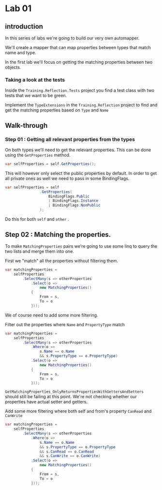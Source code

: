 # Lab 01

## introduction

In this series of labs we're going to build our very own automapper.

We'll create a mapper that can map properties between types that match name and type.

In the first lab we'll focus on getting the matching properties between two objects.

### Taking a look at the tests

Inside the `Training.Reflection.Tests` project you find a test class with two tests that we want to be green.

Implement the `TypeExtensions` in the `Training.Reflection` project to find and get the matching properties based on `Type` and `Name`

## Walk-through

### Step 01 : Getting all relevant properties from the types 

On both types we'll need to get the relevant properties. This can be done using the `GetProperties` method.

```c#
var selfProperties = self.GetProperties();
```

This will however only select the public properties by default. In order to get all private ones as well we need to pass in some BindingFlags.

```c#
var selfProperties = self
                .GetProperties(
                    BindingFlags.Public
                    | BindingFlags.Instance
                    | BindingFlags.NonPublic
                );
```

Do this for both `self` and `other` .

## Step 02 : Matching the properties.

To make `MatchingProperties` pairs we're going to use some linq to query the two lists and merge them into one.

First we "match" all the properties without filtering them.

```c#
var matchingProperties =
    selfProperties
        .SelectMany(s => otherProperties
            .Select(o => 
                new MatchingProperties()
            {
                From = s,
                To = o
            }));
```

We of course need to add some more filtering.

Filter out the properties where `Name` and `PropertyType` match

```c#
var matchingProperties =
    selfProperties
        .SelectMany(s => otherProperties
            .Where(o =>
                s.Name == o.Name
                && s.PropertyType == o.PropertyType)
            .Select(o => 
                new MatchingProperties()
            {
                From = s,
                To = o
            }));
```

`GetMatchingProperties_OnlyReturnsPropertiesWithGettersAndSetters` should still be failing at this point. 
We're not checking whether our properties have actual setter and getters.

Add some more filtering where both self and from's property `CanRead` and `CanWrite`

```c#
var matchingProperties =
    selfProperties
        .SelectMany(s => otherProperties
            .Where(o =>
                s.Name == o.Name
                && s.PropertyType == o.PropertyType
                && s.CanRead == o.CanRead
                && s.CanWrite == o.CanWrite)
            .Select(o => 
                new MatchingProperties()
            {
                From = s,
                To = o
            }));
``` 